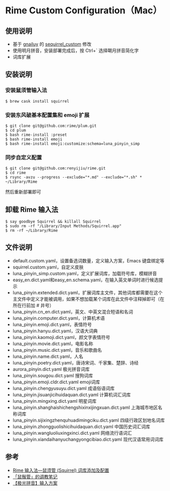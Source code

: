 # Rime Custom Configuration（Mac）

## 使用说明

* 基于 [gnailuy](https://github.com/gnailuy) 的 [sequirrel_custom](https://github.com/gnailuy/rime_custom) 修改
* 使用明月拼音，安装部署完成后，按 Ctrl+\` 选择朙月拼音简化字
* 词库扩展

## 安装说明

### 安装鼠须管输入法

```shell
$ brew cask install squirrel
```

### 安装东风破基本配置集和 emoji 扩展

```shell
$ git clone git@github.com:rime/plum.git
$ cd plum
$ bash rime-install :preset
$ bash rime-install emoji
$ bash rime-install emoji:customize:schema=luna_pinyin_simp
```

### 同步自定义配置

```shell
$ git clone git@github.com:renyijiu/rime.git
$ cd rime
$ rsync -avzu --progress --exclude="*.md" --exclude="*.sh" * ~/Library/Rime
```

然后重新部署即可

## 卸载 Rime 输入法

```shell
$ say goodbye Squirrel && killall Squirrel
$ sudo rm -rf "/Library/Input Methods/Squirrel.app"
$ rm -rf ~/Library/Rime
```

## 文件说明

* default.custom.yaml，设置备选词数量，定义输入方案，Emacs 键盘绑定等
* squirrel.custom.yaml，自定义皮肤
* luna_pinyin_simp.custom.yaml，定义扩展词库，加载符号库，模糊拼音
* easy_en.dict.yaml和easy_en.schema.yaml，在输入英文单词时进行候选提示
* luna_pinyin.extended.dict.yaml，扩展词库主文件，其他词库都需要在这个主文件中定义才能被调用，如果不想加载某个词库在此文件中注释掉即可（在所在行前加 # 井号）
* luna_pinyin.cn_en.dict.yaml，英文、中英文混合短语和名词
* luna_pinyin.computer.dict.yaml，计算机术语
* luna_pinyin.emoji.dict.yaml，表情符号
* luna_pinyin.hanyu.dict.yaml，汉语大词典
* luna_pinyin.kaomoji.dict.yaml，颜文字表情符号
* luna_pinyin.movie.dict.yaml，电影名称
* luna_pinyin.music.dict.yaml，音乐和歌曲名
* luna_pinyin.name.dict.yaml，人名
* luna_pinyin.poetry.dict.yaml，唐诗宋词、千家集、楚辞、诗经
* aurora_pinyin.dict.yaml 极光拼音词库
* luna_pinyin.sougou.dict.yaml 搜狗词库
* luna_pinyin.emoji.cldr.dict.yaml emoji词库
* luna_pinyin.chengyusuyu.dict.yaml 成语俗语词库
* luna_pinyin.jisuanjicihuidaquan.dict.yaml 计算机词汇词库
* luna_pinyin.mingxing.dict.yaml 明星词库
* luna_pinyin.shanghaishichengshixinxijingxuan.dict.yaml 上海城市地区名称词库
* luna_pinyin.sijixingzhenquhuadimingciku.dict.yaml 四级行政区划地名词库
* luna_pinyin.zhongguolishicihuidaquan.dict.yaml 中国历史词汇词库
* luna_pinyin.wangluoliuxingxinci.dict.yaml 网络流行语词汇
* luna_pinyin.xiandaihanyuchangyongcibiao.dict.yaml 现代汉语常用词词库

## 参考

* [Rime 输入法—鼠须管 (Squirrel) 词库添加及配置](http://www.jianshu.com/p/cffc0ea094a7)
* [「鼠鬚管」的调教笔记](http://scomper.me/post/gtd/-shu-xu-guan-de-diao-jiao-bi-ji)
* [【极光拼音】输入方案](https://github.com/hosxy/rime-aurora-pinyin)